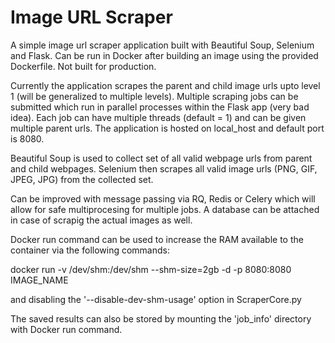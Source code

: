 # Image URL Scraper

A simple image url scraper application built with Beautiful Soup, Selenium and Flask. Can be run in Docker after building an image using the provided Dockerfile. Not built for production.

Currently the application scrapes the parent and child image urls upto level 1 (will be generalized to multiple levels). Multiple scraping jobs can be submitted which run in parallel processes within the Flask app (very bad idea). Each job can have multiple threads (default = 1) and can be given multiple parent urls.
The application is hosted on local_host and default port is 8080.

Beautiful Soup is used to collect set of all valid webpage urls from parent and child webpages.
Selenium then scrapes all valid image urls (PNG, GIF, JPEG, JPG) from the collected set.

Can be improved with message passing via RQ, Redis or Celery which will allow for safe multiprocesing for multiple jobs. A database can be attached in case of scrapig the actual images as well.

Docker run command can be used to increase the RAM available to the container via the following commands:

docker run -v /dev/shm:/dev/shm --shm-size=2gb -d -p 8080:8080 IMAGE_NAME

and disabling the '--disable-dev-shm-usage' option in ScraperCore.py

The saved results can also be stored by mounting the 'job_info' directory with Docker run command.
